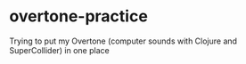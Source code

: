 # overtone-practice
Trying to put my Overtone (computer sounds with Clojure and SuperCollider) in one place